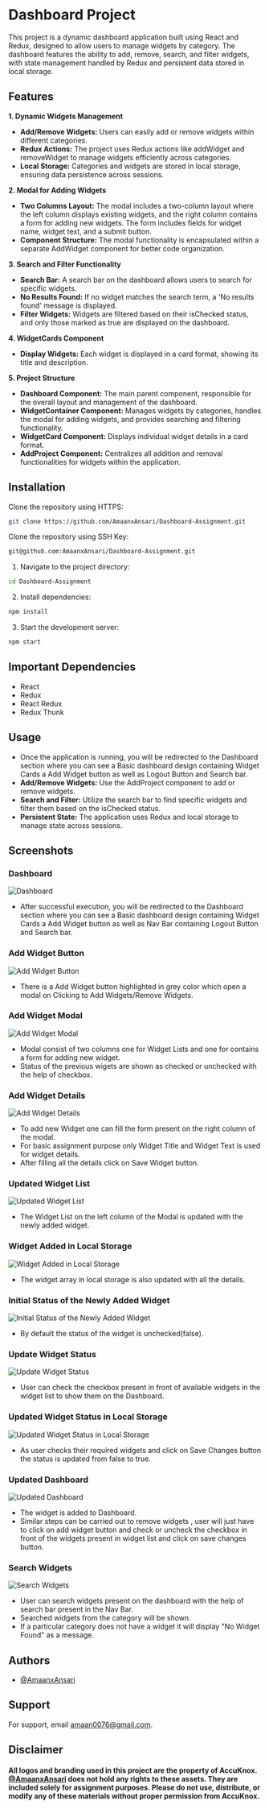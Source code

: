 # Dashboard Project

This project is a dynamic dashboard application built using React and Redux, designed to allow users to manage widgets by category. The dashboard features the ability to add, remove, search, and filter widgets, with state management handled by Redux and persistent data stored in local storage.

## Features

**1. Dynamic Widgets Management**

- **Add/Remove Widgets:** Users can easily add or remove widgets within different categories.
- **Redux Actions:** The project uses Redux actions like addWidget and removeWidget to manage widgets efficiently across categories.
- **Local Storage:** Categories and widgets are stored in local storage, ensuring data persistence across sessions.

**2. Modal for Adding Widgets**

- **Two Columns Layout:** The modal includes a two-column layout where the left column displays existing widgets, and the right column contains a form for adding new widgets. The form includes fields for widget name, widget text, and a submit button.
- **Component Structure:** The modal functionality is encapsulated within a separate AddWidget component for better code organization.

**3. Search and Filter Functionality**

- **Search Bar:** A search bar on the dashboard allows users to search for specific widgets.
- **No Results Found:** If no widget matches the search term, a 'No results found' message is displayed.
- **Filter Widgets:** Widgets are filtered based on their isChecked status, and only those marked as true are displayed on the dashboard.

**4. WidgetCards Component**

- **Display Widgets:** Each widget is displayed in a card format, showing its title and description.

**5. Project Structure**

- **Dashboard Component:** The main parent component, responsible for the overall layout and management of the dashboard.
- **WidgetContainer Component:** Manages widgets by categories, handles the modal for adding widgets, and provides searching and filtering functionality.
- **WidgetCard Component:** Displays individual widget details in a card format.
- **AddProject Component:** Centralizes all addition and removal functionalities for widgets within the application.

## Installation

Clone the repository using HTTPS:

```bash
git clone https://github.com/AmaanxAnsari/Dashboard-Assignment.git
```

Clone the repository using SSH Key:

```bash
git@github.com:AmaanxAnsari/Dashboard-Assignment.git
```

1.  Navigate to the project directory:

```bash
cd Dashboard-Assignment
```

2. Install dependencies:

```bash
npm install
```

3. Start the development server:

```bash
npm start
```

## Important Dependencies

- React
- Redux
- React Redux
- Redux Thunk

## Usage

- Once the application is running, you will be redirected to the Dashboard section where you can see a Basic dashboard design containing Widget Cards a Add Widget button as well as Logout Button and Search bar.
- **Add/Remove Widgets:** Use the AddProject component to add or remove widgets.
- **Search and Filter:** Utilize the search bar to find specific widgets and filter them based on the isChecked status.
- **Persistent State:** The application uses Redux and local storage to manage state across sessions.

## Screenshots

### Dashboard

![Dashboard](screenshots/3.Dashboard.png)

- After successful execution, you will be redirected to the Dashboard section where you can see a Basic dashboard design containing Widget Cards a Add Widget button as well as Nav Bar containing Logout Button and Search bar.

### Add Widget Button

![Add Widget Button](screenshots/4.AddWidgetButton.png)

- There is a Add Widget button highlighted in grey color which open a modal on Clicking to Add Widgets/Remove Widgets.

### Add Widget Modal

![Add Widget Modal](screenshots/5.AddWidgetModal.png)

- Modal consist of two columns one for Widget Lists and one for contains a form for adding new widget.
- Status of the previous wigets are shown as checked or unchecked with the help of checkbox.

### Add Widget Details

![Add Widget Details](screenshots/6.AddWidgetDetails.png)

- To add new Widget one can fill the form present on the right column of the modal.
- For basic assignment purpose only Widget Title and Widget Text is used for widget details.
- After filling all the details click on Save Widget button.

### Updated Widget List

![Updated Widget List](screenshots/7.WidgetAddedtoWidgetList.png)

- The Widget List on the left column of the Modal is updated with the newly added widget.

### Widget Added in Local Storage

![Widget Added in Local Storage](screenshots/8.WidgetAddedtoLocalStorage.png)

- The widget array in local storage is also updated with all the details.

### Initial Status of the Newly Added Widget

![Initial Status of the Newly Added Widget](screenshots/9.WidgetLocalStorageInitialStatus.png)

- By default the status of the widget is unchecked(false).

### Update Widget Status

![Update Widget Status](screenshots/10.StatusChange.png)

- User can check the checkbox present in front of available widgets in the widget list to show them on the Dashboard.

### Updated Widget Status in Local Storage

![Updated Widget Status in Local Storage](screenshots/11.LocalStorageStatusUpdated.png)

- As user checks their required widgets and click on Save Changes button the status is updated from false to true.

### Updated Dashboard

![Updated Dashboard](screenshots/12.UpdatedDashboard.png)

- The widget is added to Dashboard.
- Similar steps can be carried out to remove widgets , user will just have to click on add widget button and check or uncheck the checkbox in front of the widgets present in widget list and click on save changes button.

### Search Widgets

![Search Widgets](screenshots/13.SearchFeature.png)

- User can search widgets present on the dashboard with the help of search bar present in the Nav Bar.
- Searched widgets from the category will be shown.
- If a particular category does not have a widget it will display "No Widget Found" as a message.

## Authors

- [@AmaanxAnsari](https://www.github.com/AmaanxAnsari)

## Support

For support, email amaan0076@gmail.com.

## Disclaimer

#### All logos and branding used in this project are the property of AccuKnox. [@AmaanxAnsari](https://www.github.com/AmaanxAnsari) does not hold any rights to these assets. They are included solely for assignment purposes. Please do not use, distribute, or modify any of these materials without proper permission from AccuKnox.

